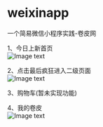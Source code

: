 # weixinapp
一个简易微信小程序实践-卷皮网


1、今日上新首页
</br>
![Image text](https://github.com/butteryfling/weixinapp/blob/master/images/shut1.png)

2、点击最后疯狂进入二级页面
</br>
![Image text](https://github.com/butteryfling/weixinapp/blob/master/images/shut2.png)

3、购物车(暂未实现功能)

4、我的卷皮
</br>
![Image text](https://github.com/butteryfling/weixinapp/blob/master/images/shut3.png)

